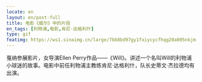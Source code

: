```yaml
---
locate: en
layout: en/post-full
title: 电影《威尔》中的片段
en_tags: [利物浦,电影,肯尼·达格利什]
type: gif
featimg: https://ws1.sinaimg.cn/large/7bb8bd97gy1fxiycycfhqg20a005nkjm.gif
---
```


戛纳参展影片，女导演Ellen Perry作品——《Will》。讲述一个名叫Will的利物浦小球迷的故事。电影中前任利物浦主教练肯尼·达格利什，队长史蒂文·杰拉德均有出演。